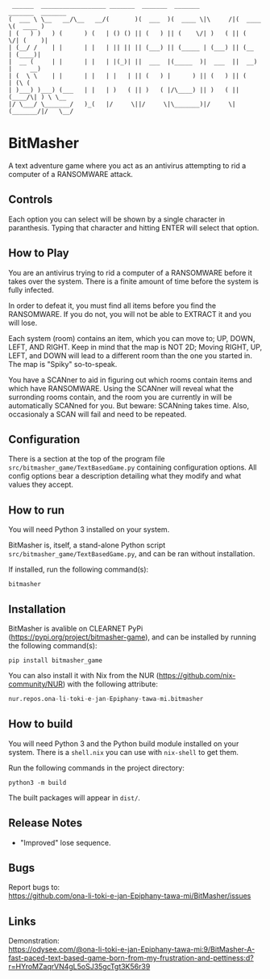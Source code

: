 ```text
 ______  __________________ _______  _______  _______           _______  _______
(  ___ \ \__   __/\__   __/(       )(  ___  )(  ____ \|\     /|(  ____ \(  ____ )
| (   ) )   ) (      ) (   | () () || (   ) || (    \/| )   ( || (    \/| (    )|
| (__/ /    | |      | |   | || || || (___) || (_____ | (___) || (__    | (____)|
|  __ (     | |      | |   | |(_)| ||  ___  |(_____  )|  ___  ||  __)   |     __)
| (  \ \    | |      | |   | |   | || (   ) |      ) || (   ) || (      | (\ (
| )___) )___) (___   | |   | )   ( || )   ( |/\____) || )   ( || (____/\| ) \ \__
|/ \___/ \_______/   )_(   |/     \||/     \|\_______)|/     \|(_______/|/   \__/
```

# BitMasher

A text adventure game where you act as an antivirus attempting to rid a computer
of a RANSOMWARE attack.

## Controls

Each option you can select will be shown by a single character in paranthesis.
Typing that character and hitting ENTER will select that option.

## How to Play

You are an antivirus trying to rid a computer of a RANSOMWARE before it takes
over the system. There is a finite amount of time before the system is fully
infected.

In order to defeat it, you must find all items before you find the RANSOMWARE.
If you do not, you will not be able to EXTRACT it and you will lose.

Each system (room) contains an item, which you can move to; UP, DOWN, LEFT, AND
RIGHT. Keep in mind that the map is NOT 2D; Moving RIGHT, UP, LEFT, and DOWN
will lead to a different room than the one you started in. The map is "Spiky"
so-to-speak.

You have a SCANner to aid in figuring out which rooms contain items and which
have RANSOMWARE. Using the SCANner will reveal what the surronding rooms
contain, and the room you are currently in will be automatically SCANned for
you. But beware: SCANning takes time. Also, occasionaly a SCAN will fail and
need to be repeated.

## Configuration

There is a section at the top of the program file
`src/bitmasher_game/TextBasedGame.py` containing configuration options. All
config options bear a description detailing what they modify and what values
they accept.

## How to run

You will need Python 3 installed on your system.

BitMasher is, itself, a stand-alone Python script
`src/bitmasher_game/TextBasedGame.py`, and can be ran without installation.

If installed, run the following command(s):

```console
bitmasher
```

## Installation

BitMasher is avalible on CLEARNET PyPi
(https://pypi.org/project/bitmasher-game), and can be installed by running the
following command(s):

```console
pip install bitmasher_game
```

You can also install it with Nix from the NUR
(https://github.com/nix-community/NUR) with the following attribute:

```nix
nur.repos.ona-li-toki-e-jan-Epiphany-tawa-mi.bitmasher
```

## How to build

You will need Python 3 and the Python build module installed on your system.
There is a `shell.nix` you can use with `nix-shell` to get them.

Run the following commands in the project directory:

```console
python3 -m build
```

The built packages will appear in `dist/`.

## Release Notes

- "Improved" lose sequence.

## Bugs

Report bugs to:<br>
https://github.com/ona-li-toki-e-jan-Epiphany-tawa-mi/BitMasher/issues

## Links

Demonstration:<br>
https://odysee.com/@ona-li-toki-e-jan-Epiphany-tawa-mi:9/BitMasher-A-fast-paced-text-based-game-born-from-my-frustration-and-pettiness:d?r=HYroMZaqrVN4gL5oSJ35gcTgt3K56r39
